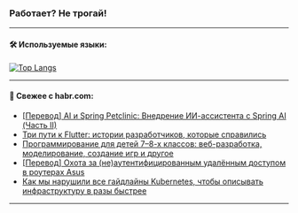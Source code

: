 ### Работает? Не трогай!

---
<!--
#### 🛠️ Technical stack:

![Java](https://img.shields.io/badge/Java-informational?logo=Oracle&style=flat&logoColor=white&color=FF4500)
![Kotlin](https://img.shields.io/badge/Kotlin-informational?logo=Kotlin&style=flat&logoColor=white&color=774D97)
![TS](https://img.shields.io/badge/TypeScript-informational?logo=typeScript&style=flat&logoColor=black&color=017acc)
![Python](https://img.shields.io/badge/Python-informational?logo=Python&style=flat&logoColor=black&color=ffdd54) <br>
![Spring](https://img.shields.io/badge/Spring-informational?logo=Spring&style=flat&logoColor=white&color=6DB33F) 
![SpringBoot](https://img.shields.io/badge/SpringBoot-informational?logo=SpringBoot&style=flat&logoColor=white&color=6DB33F)
![Nest](https://img.shields.io/badge/NestJS-informational?logo=NestJS&style=flat&logoColor=white&color=E0234E) 
![NodeJS](https://img.shields.io/badge/NodeJS-informational?logo=node.js&style=flat&logoColor=white&color=70A760)<br>
![PostgreSQL](https://img.shields.io/badge/PostgreSQL-informational?logo=PostgreSQL&style=flat&logoColor=white&color=DAA520)
![MongoDB](https://img.shields.io/badge/MongoDB-informational?logo=MongoDB&style=flat&logoColor=white&color=870000)
![Apache](https://img.shields.io/badge/Apache-informational?logo=apache&style=flat&logoColor=white&color=f74e28)

___ 
-->

#### 🛠️ Используемые языки:

[![Top Langs](https://github-readme-stats-82jvfl3w3-advtsettinggmailcoms-projects.vercel.app/api/top-langs/?username=zloylis&langs_count=10&hide_title=true&title_color=e6edf3&size_weight=0.5&count_weight=0.5&layout=compact&hide_progress=true&hide_border=true&theme=dracula)](https://github.com/zloylis)

<!---


####  :octocat:&nbsp;&nbsp; Статистика:

![GitHub stats](https://github-readme-stats-u2qms2cxw-advtsettinggmailcoms-projects.vercel.app/api?username=zloylis&show_icons=true&hide_border=true&theme=dracula&title_color=e6edf3&include_all_commits=true&count_private=true&hide_rank=false&hide_title=true&rank_icon=github)
-->
---

#### 💬 Свежее с habr.com:

<!-- BLOG-POST-LIST:START -->
- [[Перевод] AI и Spring Petclinic: Внедрение ИИ-ассистента с Spring AI &lpar;Часть II&rpar;](https://habr.com/ru/companies/spring_aio/articles/855398/?utm_source=habrahabr&utm_medium=rss&utm_campaign=855398)
- [Три пути к Flutter: истории разработчиков, которые справились](https://habr.com/ru/companies/finam_broker/articles/855386/?utm_source=habrahabr&utm_medium=rss&utm_campaign=855386)
- [Программирование для детей 7–8-х классов: веб-разработка, моделирование, создание игр и другое](https://habr.com/ru/companies/pixel_study/articles/855384/?utm_source=habrahabr&utm_medium=rss&utm_campaign=855384)
- [[Перевод] Охота за &lpar;не&rpar;аутентифицированным удалённым доступом в роутерах Asus](https://habr.com/ru/companies/ruvds/articles/854576/?utm_source=habrahabr&utm_medium=rss&utm_campaign=854576)
- [Как мы нарушили все гайдлайны Kubernetes, чтобы описывать инфраструктуру в разы быстрее](https://habr.com/ru/companies/yandex/articles/854506/?utm_source=habrahabr&utm_medium=rss&utm_campaign=854506)
<!-- BLOG-POST-LIST:END -->

---
